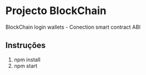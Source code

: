 # Projecto BlockChain

BlockChain login wallets - Conection smart contract ABI
## Instruções

1. npm install
2. npm start
